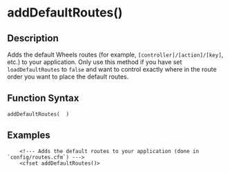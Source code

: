 # addDefaultRoutes()

## Description
Adds the default Wheels routes (for example, `[controller]/[action]/[key]`, etc.) to your application. Only use this method if you have set `loadDefaultRoutes` to `false` and want to control exactly where in the route order you want to place the default routes.

## Function Syntax
	addDefaultRoutes(  )



## Examples
	
		<!--- Adds the default routes to your application (done in `config/routes.cfm`) --->
		<cfset addDefaultRoutes()>
